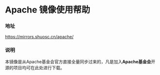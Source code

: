 #  Apache 镜像使用帮助 

### 地址

https://mirrors.shuosc.cn/apache/

### 说明

本镜像是从Apache基金会官方直接全量同步过来的，凡是加入**Apache基金会**开源的项目均可在此处进行下载。